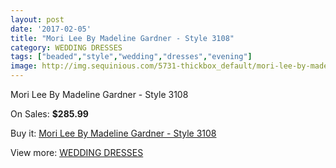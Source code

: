 ```yaml
---
layout: post
date: '2017-02-05'
title: "Mori Lee By Madeline Gardner - Style 3108"
category: WEDDING DRESSES
tags: ["beaded","style","wedding","dresses","evening"]
image: http://img.sequinious.com/5731-thickbox_default/mori-lee-by-madeline-gardner-style-3108.jpg
---
```

Mori Lee By Madeline Gardner - Style 3108

On Sales: **$285.99**
<a href="https://www.sequinious.com/wedding-dresses/2335-mori-lee-by-madeline-gardner-style-3108.html"><amp-img layout="responsive" width="600" height="600" src="//img.sequinious.com/5731-thickbox_default/mori-lee-by-madeline-gardner-style-3108.jpg" alt="Mori Lee By Madeline Gardner - Style 3108 0" /></a>
<a href="https://www.sequinious.com/wedding-dresses/2335-mori-lee-by-madeline-gardner-style-3108.html"><amp-img layout="responsive" width="600" height="600" src="//img.sequinious.com/5733-thickbox_default/mori-lee-by-madeline-gardner-style-3108.jpg" alt="Mori Lee By Madeline Gardner - Style 3108 1" /></a>
<a href="https://www.sequinious.com/wedding-dresses/2335-mori-lee-by-madeline-gardner-style-3108.html"><amp-img layout="responsive" width="600" height="600" src="//img.sequinious.com/5732-thickbox_default/mori-lee-by-madeline-gardner-style-3108.jpg" alt="Mori Lee By Madeline Gardner - Style 3108 2" /></a>

Buy it: [Mori Lee By Madeline Gardner - Style 3108](https://www.sequinious.com/wedding-dresses/2335-mori-lee-by-madeline-gardner-style-3108.html "Mori Lee By Madeline Gardner - Style 3108")

View more: [WEDDING DRESSES](https://www.sequinious.com/2-wedding-dresses "WEDDING DRESSES")
